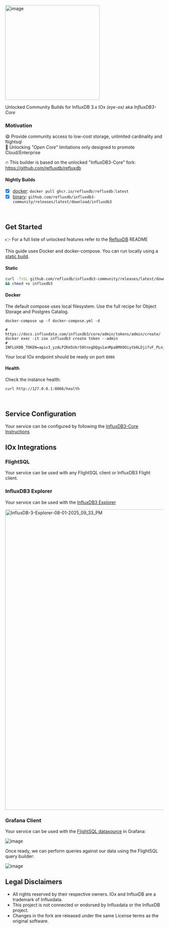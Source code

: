 <img width="300" alt="image" src="https://github.com/user-attachments/assets/44d2c1b0-4ec8-4d39-a75c-384e9e0a3f89" />

Unlocked Community Builds for InfluxDB 3.x IOx _(eye-ox)_ aka _InfluxDB3-Core_

### Motivation
😄 Provide community access to low-cost storage, unlimited cardinality and flightsql<br>
🥵‍ Unlocking _"Open Core"_ limitations only designed to promote Cloud/Enterprise<br>

🔥 This builder is based on the unlocked "InfluxDB3-Core" fork: https://github.com/refluxdb/refluxdb<br>

#### Nightly Builds
- [x] [docker](https://github.com/refluxdb/influxdb3-community/pkgs/container/influxdb3-unlocked): `docker pull ghcr.io/refluxdb/refluxdb:latest`
- [x] [binary](https://github.com/refluxdb/influxdb3-community/releases): `github.com/refluxdb/influxdb3-community/releases/latest/download/influxdb3`

<br>

## Get Started

👉 For a full liste of unlocked features refer to the [RefluxDB](https://github.com/refluxdb/refluxdb) README

This guide uses Docker and docker-compose. You can run locally using a [static build](https://github.com/refluxdb/influxdb3-community/releases).

#### Static
```bash
curl -fsSL github.com/refluxdb/influxdb3-community/releases/latest/download/influxdb3 -O \
&& chmod +x influxdb3
```

#### Docker

The default compose uses local filesystem. Use the full recipe for Object Storage and Postgres Catalog.

```
docker-compose up -f docker-compose.yml -d

# https://docs.influxdata.com/influxdb3/core/admin/tokens/admin/create/
docker exec -it iox influxdb3 create token --admin
# INFLUXDB_TOKEN=apiv3_yzALPZKm5Ukr50tnxgDQgu1anMpaBMXOOiytb0LDjifvF_PLnjA_x6whx8linZQKDEqxp9_REsqoXLM4gGhldg
```

Your local IOx endpoint should be ready on port `8086`

#### Health

Check the instance health: 
```
curl http://127.0.0.1:8086/health
```


<br>

## Service Configuration

Your service can be configured by following the [InfluxDB3-Core Instructions](https://docs.influxdata.com/influxdb3/core/get-started/setup/)

                                                        
## IOx Integrations

### FlightSQL

Your service can be used with any FlightSQL client or InfluxDB3 Flight client. 
  
### InfluxDB3 Explorer

Your service can be used with the [InfluxDB3 Explorer](https://docs.influxdata.com/influxdb3/explorer/)

<img width="1317" height="952" alt="InfluxDB-3-Explorer-08-01-2025_09_33_PM" src="https://github.com/user-attachments/assets/c015cedf-677e-4493-9721-2e99eeb2d359" />

### Grafana Client

Your service can be used with the [FlightSQL datasource](https://github.com/influxdata/grafana-flightsql-datasource) in Grafana:

![image](https://user-images.githubusercontent.com/1423657/239708678-8e947ae0-6710-4ae4-85c1-903f4c06b085.png)

Once ready, we can perform queries against our data using the FlightSQL query builder:

![image](https://user-images.githubusercontent.com/1423657/239708634-30b48942-d630-4feb-887d-5b6dc37f54d3.png)
                                                        

## Legal Disclaimers
  
- All rights reserved by their respective owners. IOx and InfluxDB are a trademark of Influxdata.   
- This project is not connected or endorsed by Influxdata or the InfluxDB project.
- Changes in the fork are released under the same License terms as the original software. 
  

